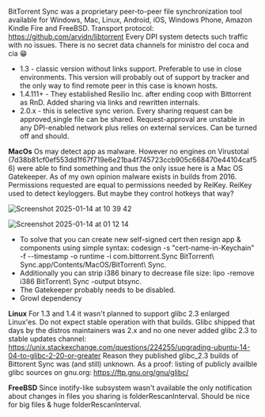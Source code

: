 BitTorrent Sync was a proprietary peer-to-peer file synchronization tool available for Windows, Mac, Linux, Android, iOS, Windows Phone, Amazon Kindle Fire and FreeBSD.
Transport protocol: https://github.com/arvidn/libtorrent
Every DPI system detects such traffic with no issues. There is no secret data channels for ministro del coca and cia 😁

- 1.3 - classic version without links support. Preferable to use in close environments. This version will probably out of support by tracker and the only way to find remote peer in this case is known hosts.
- 1.4.111+ - They established Resilio Inc. after ending coop with Bittorrent as RnD. Added sharing via links and rewritten internals.
- 2.0.x - this is selective sync verion. Every sharing request can be approved,single file can be shared. Request-approval are unstable in any DPI-enabled network plus relies on external services. Can be turned off and should.

**MacOs**
Os may detect app as malware. However no engines on Virustotal (7d38b81cf0ef553dd1f67f719e6e21ba4f745723ccb905c668470e44104caf56) were able to find something and thus the only issue here is a Mac OS Gatekeeper.
As of my own opinion malware exists in builds from 2016. Permissions requested are equal to permissions needed by ReiKey. ReiKey used to detect keyloggers. But maybe they control hotkeys that way?

![Screenshot 2025-01-14 at 10 39 42](https://github.com/user-attachments/assets/dce9e329-3a13-4cab-bd49-4a679ba7fc07)

![Screenshot 2025-01-14 at 01 12 14](https://github.com/user-attachments/assets/0ebd564d-5526-4973-b52d-e5fa589bd68f)

- To solve that you can create new self-signed cert then resign app & components using simple syntax: codesign -s "cert-name-in-Keychain" -f --timestamp -o runtime -i com.bittorrent.Sync BitTorrent\ Sync.app/Contents/MacOS/BitTorrent\ Sync.
- Additionally you can strip i386 binary to decrease file size: lipo -remove i386 BitTorrent\ Sync -output btsync.
- The Gatekeeper probably needs to be disabled.
- Growl dependency 

**Linux**
For 1.3 and 1.4 it wasn't planned to support glibc 2.3 enlarged Linux'es. Do not expect stable operation with that builds.
Glibc shipped that days by the distros maintainers was 2.x and no one never added glibc 2.3 to stable updates channel: https://unix.stackexchange.com/questions/224255/upgrading-ubuntu-14-04-to-glibc-2-20-or-greater
Reason they published glibc_2.3 builds of Bittorent Sync was (and still) unknown.
As a proof: listing of publicly availble glibc sources on gnu.org: https://ftp.gnu.org/gnu/glibc/



**FreeBSD**
Since inotify-like subsystem wasn't available the only notification about changes in files you sharing is folderRescanInterval. Should be nice for big files & huge folderRescanInterval.
